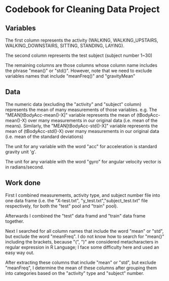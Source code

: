 # Codebook for Cleaning Data Project

## Variables

The first column represents the activity (WALKING, WALKING_UPSTAIRS, WALKING_DOWNSTAIRS, SITTING, STANDING, LAYING).

The second column represents the test subject (subject number 1~30)

The remaining columns are those columns whose column name includes the phrase "mean()" or "std()". However, note that we need to exclude variables names that include "meanFreq()" and "gravityMean"


## Data

The numeric data (excluding the "activity" and "subject" column) represents the mean of many measurements of those variables. e.g. The "MEAN[tBodyAcc-mean()-X]" variable represents the mean of (tBodyAcc-mean()-X) over many measurements in our original data (i.e. mean of the means). Similarly, the "MEAN[tBodyAcc-std()-X]" variable represents the mean of (tBodyAcc-std()-X) over many measurements in our original data (i.e. mean of the standard deviations)

The unit for any variable with the word "acc" for acceleration is standard gravity unit 'g'.

The unit for any variable with the word "gyro" for angular velocity vector is in radians/second.

## Work done

First I combined measurements, activity type, and subject number file into one data frame (i.e. the "X-test.txt", "y_test.txt","subject_test.txt" file respectively, for both the "test" pool and "train" pool).

Afterwards I combined the "test" data framd and "train" data frame together.

Next I searched for all column names that include the word "mean" or "std", but exclude the word "meanFreq". I do not know how to search for "mean()" including the brackets, because "(", ")" are considered metacharacters in regular expression in R Language; I face some difficulty here and used an easy way out.

After extracting these columns that include "mean" or "std", but exclude "meanFreq", I determine the mean of these columns after grouping them into categories based on the "activity" type and "subject" number.


